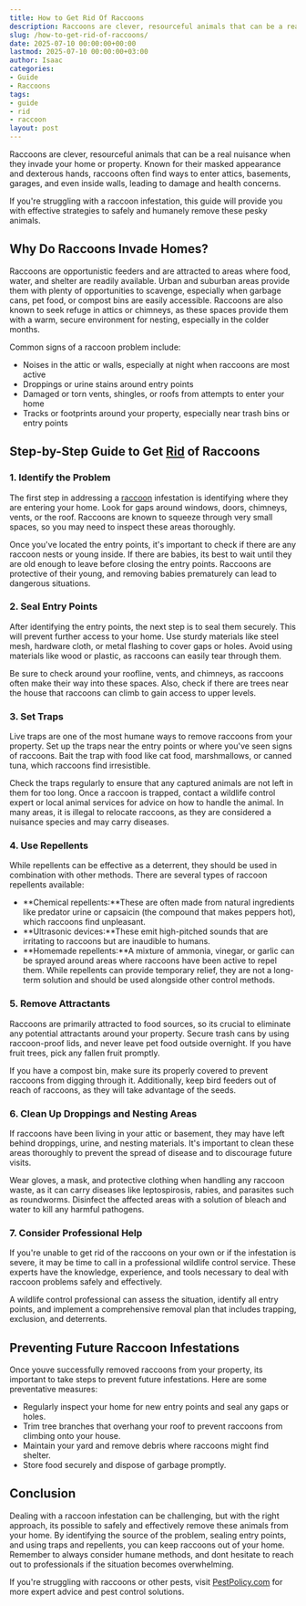 ```yaml
---
title: How to Get Rid Of Raccoons
description: Raccoons are clever, resourceful animals that can be a real nuisance when they invade your home or property. Known for their masked appearance and dexterous...
slug: /how-to-get-rid-of-raccoons/
date: 2025-07-10 00:00:00+00:00
lastmod: 2025-07-10 00:00:00+03:00
author: Isaac
categories:
- Guide
- Raccoons
tags:
- guide
- rid
- raccoon
layout: post
---
```

Raccoons are clever, resourceful animals that can be a real nuisance when they invade your home or property. Known for their masked appearance and dexterous hands, raccoons often find ways to enter attics, basements, garages, and even inside walls, leading to damage and health concerns.

If you're struggling with a raccoon infestation, this guide will provide you with effective strategies to safely and humanely remove these pesky animals.
## Why Do Raccoons Invade Homes?
Raccoons are opportunistic feeders and are attracted to areas where food, water, and shelter are readily available. Urban and suburban areas provide them with plenty of opportunities to scavenge, especially when garbage cans, pet food, or compost bins are easily accessible. Raccoons are also known to seek refuge in attics or chimneys, as these spaces provide them with a warm, secure environment for nesting, especially in the colder months.

Common signs of a raccoon problem include:
- Noises in the attic or walls, especially at night when raccoons are most active
- Droppings or urine stains around entry points
- Damaged or torn vents, shingles, or roofs from attempts to enter your home
- Tracks or footprints around your property, especially near trash bins or entry points
## Step-by-Step Guide to Get [Rid](https://pestpolicy.com/how-to-get-rid-of-brown-recluse-spiders/) of Raccoons
### 1. Identify the Problem
The first step in addressing a [raccoon](https://pestpolicy.com/how-to-repel-raccoons/) infestation is identifying where they are entering your home. Look for gaps around windows, doors, chimneys, vents, or the roof. Raccoons are known to squeeze through very small spaces, so you may need to inspect these areas thoroughly.

Once you've located the entry points, it's important to check if there are any raccoon nests or young inside. If there are babies, its best to wait until they are old enough to leave before closing the entry points. Raccoons are protective of their young, and removing babies prematurely can lead to dangerous situations.
### 2. Seal Entry Points
After identifying the entry points, the next step is to seal them securely. This will prevent further access to your home. Use sturdy materials like steel mesh, hardware cloth, or metal flashing to cover gaps or holes. Avoid using materials like wood or plastic, as raccoons can easily tear through them.

Be sure to check around your roofline, vents, and chimneys, as raccoons often make their way into these spaces. Also, check if there are trees near the house that raccoons can climb to gain access to upper levels.
### 3. Set Traps
Live traps are one of the most humane ways to remove raccoons from your property. Set up the traps near the entry points or where you've seen signs of raccoons. Bait the trap with food like cat food, marshmallows, or canned tuna, which raccoons find irresistible.

Check the traps regularly to ensure that any captured animals are not left in them for too long. Once a raccoon is trapped, contact a wildlife control expert or local animal services for advice on how to handle the animal. In many areas, it is illegal to relocate raccoons, as they are considered a nuisance species and may carry diseases.
### 4. Use Repellents
While repellents can be effective as a deterrent, they should be used in combination with other methods. There are several types of raccoon repellents available:
- **Chemical repellents:**These are often made from natural ingredients like predator urine or capsaicin (the compound that makes peppers hot), which raccoons find unpleasant.
- **Ultrasonic devices:**These emit high-pitched sounds that are irritating to raccoons but are inaudible to humans.
- **Homemade repellents:**A mixture of ammonia, vinegar, or garlic can be sprayed around areas where raccoons have been active to repel them.
While repellents can provide temporary relief, they are not a long-term solution and should be used alongside other control methods.
### 5. Remove Attractants
Raccoons are primarily attracted to food sources, so its crucial to eliminate any potential attractants around your property. Secure trash cans by using raccoon-proof lids, and never leave pet food outside overnight. If you have fruit trees, pick any fallen fruit promptly.

If you have a compost bin, make sure its properly covered to prevent raccoons from digging through it. Additionally, keep bird feeders out of reach of raccoons, as they will take advantage of the seeds.
### 6. Clean Up Droppings and Nesting Areas
If raccoons have been living in your attic or basement, they may have left behind droppings, urine, and nesting materials. It's important to clean these areas thoroughly to prevent the spread of disease and to discourage future visits.

Wear gloves, a mask, and protective clothing when handling any raccoon waste, as it can carry diseases like leptospirosis, rabies, and parasites such as roundworms. Disinfect the affected areas with a solution of bleach and water to kill any harmful pathogens.
### 7. Consider Professional Help
If you're unable to get rid of the raccoons on your own or if the infestation is severe, it may be time to call in a professional wildlife control service. These experts have the knowledge, experience, and tools necessary to deal with raccoon problems safely and effectively.

A wildlife control professional can assess the situation, identify all entry points, and implement a comprehensive removal plan that includes trapping, exclusion, and deterrents.
## Preventing Future Raccoon Infestations
Once youve successfully removed raccoons from your property, its important to take steps to prevent future infestations. Here are some preventative measures:
- Regularly inspect your home for new entry points and seal any gaps or holes.
- Trim tree branches that overhang your roof to prevent raccoons from climbing onto your house.
- Maintain your yard and remove debris where raccoons might find shelter.
- Store food securely and dispose of garbage promptly.
## Conclusion
Dealing with a raccoon infestation can be challenging, but with the right approach, its possible to safely and effectively remove these animals from your home. By identifying the source of the problem, sealing entry points, and using traps and repellents, you can keep raccoons out of your home. Remember to always consider humane methods, and dont hesitate to reach out to professionals if the situation becomes overwhelming.

If you're struggling with raccoons or other pests, visit
[PestPolicy.com](https://pestpolicy.com)
for more expert advice and pest control solutions.